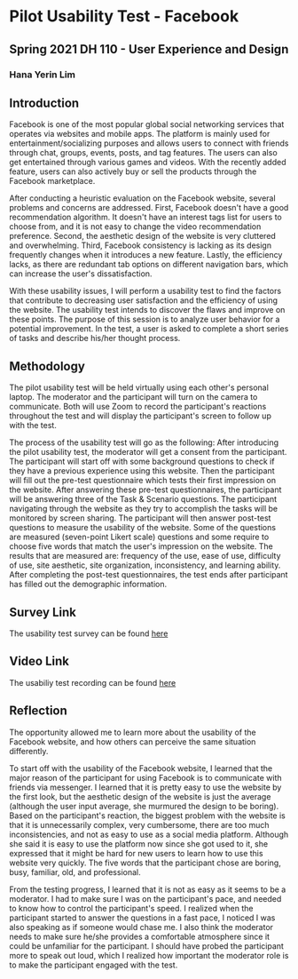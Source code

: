 # Pilot Usability Test - Facebook 
## Spring 2021 DH 110 - User Experience and Design 
### Hana Yerin Lim 

## Introduction 
Facebook is one of the most popular global social networking services that operates via websites and mobile apps. The platform is mainly used for entertainment/socializing purposes and allows users to connect with friends through chat, groups, events, posts, and tag features. The users can also get entertained through various games and videos. With the recently added feature, users can also actively buy or sell the products through the Facebook marketplace. 

After conducting a heuristic evaluation on the Facebook website, several problems and concerns are addressed. First, Facebook doesn't have a good recommendation algorithm. It doesn't have an interest tags list for users to choose from, and it is not easy to change the video recommendation preference. Second, the aesthetic design of the website is very cluttered and overwhelming. Third, Facebook consistency is lacking as its design frequently changes when it introduces a new feature. Lastly, the efficiency lacks, as there are redundant tab options on different navigation bars, which can increase the user's dissatisfaction. 

With these usability issues, I will perform a usability test to find the factors that contribute to decreasing user satisfaction and the efficiency of using the website. The usability test intends to discover the flaws and improve on these points. The purpose of this session is to analyze user behavior for a potential improvement. In the test, a user is asked to complete a short series of tasks and describe his/her thought process.

## Methodology 

The pilot usability test will be held virtually using each other's personal laptop. The moderator and the participant will turn on the camera to communicate. Both will use Zoom to record the participant's reactions throughout the test and will display the participant's screen to follow up with the test. 

The process of the usability test will go as the following:
After introducing the pilot usability test, the moderator will get a consent from the participant. The participant will start off with some background questions to check if they have a previous experience using this website. Then the participant will fill out the pre-test questionnaire which tests their first impression on the website. After answering these pre-test questionnaires, the participant will be answering three of the Task & Scenario questions. The participant navigating through the website as they try to accomplish the tasks will be monitored by screen sharing. The participant will then answer post-test questions to measure the usability of the website. Some of the questions are measured (seven-point Likert scale) questions and some require to choose five words that match the user's impression on the website. The results that are measured are: 
frequency of the use, ease of use, difficulty of use, site aesthetic, site organization, inconsistency, and learning ability. After completing the post-test questionnaires, the test ends after participant has filled out the demographic information. 

## Survey Link 
The usability test survey can be found [here](https://forms.gle/ofND32ziB5gS59fD7) 

## Video Link 
The usabiliy test recording can be found [here](https://drive.google.com/file/d/1fOssZoGpLwAStUdFeNEblGfDfpbNXsKm/view?usp=sharing)

## Reflection 
The opportunity allowed me to learn more about the usability of the Facebook website, and how others can perceive the same situation differently. 

To start off with the usability of the Facebook website, I learned that the major reason of the participant for using Facebook is to communicate with friends via messenger. I learned that it is pretty easy to use the website by the first look, but the aesthetic design of the website is just the average (although the user input average, she murmured the design to be boring). Based on the participant's reaction, the biggest problem with the website is that it is unnecessarily complex, very cumbersome, there are too much inconsistencies, and not as easy to use as a social media platform. Although she said it is easy to use the platform now since she got used to it, she expressed that it might be hard for new users to learn how to use this website very quickly. The five words that the participant chose are boring, busy, familiar, old, and professional. 

From the testing progress, I learned that it is not as easy as it seems to be a moderator. I had to make sure I was on the participant's pace, and needed to know how to control the participant's speed. I realized when the participant started to answer the questions in a fast pace, I noticed I was also speaking as if someone would chase me. I also think the moderator needs to make sure he/she provides a comfortable atmosphere since it could be unfamiliar for the participant. I should have probed the participant more to speak out loud, which I realized how important the moderator role is to make the participant engaged with the test. 


